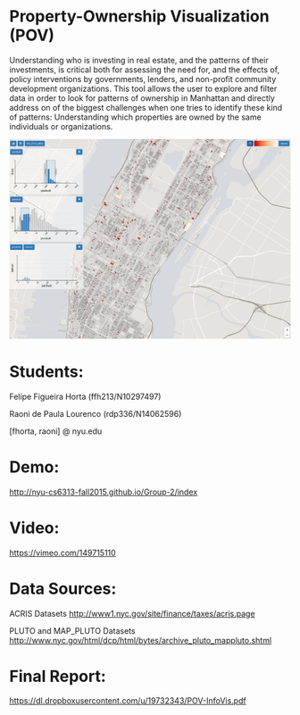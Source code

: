 # Property-Ownership Visualization (POV)

Understanding who is investing in real estate, and the patterns of their investments, is critical both for assessing the need for, and the effects of, policy interventions by governments, lenders, and non-profit community development organizations. 
This tool allows the user to explore and filter data in order to look for patterns of ownership in Manhattan and directly address on of the biggest challenges when one tries to identify these kind of patterns: Understanding which properties are owned by the same individuals or organizations.

![alt text](https://raw.githubusercontent.com/nyu-cs6313-fall2015/Group-2/master/screenshots/Screenshot1.png "Application Main View")


# Students:

Felipe Figueira Horta (ffh213/N10297497) 

Raoni de Paula Lourenco (rdp336/N14062596)

[fhorta, raoni] @ nyu.edu

# Demo:

http://nyu-cs6313-fall2015.github.io/Group-2/index

# Video:

https://vimeo.com/149715110

# Data Sources:

ACRIS Datasets http://www1.nyc.gov/site/finance/taxes/acris.page

PLUTO and MAP_PLUTO Datasets http://www.nyc.gov/html/dcp/html/bytes/archive_pluto_mappluto.shtml

# Final Report:

https://dl.dropboxusercontent.com/u/19732343/POV-InfoVis.pdf

